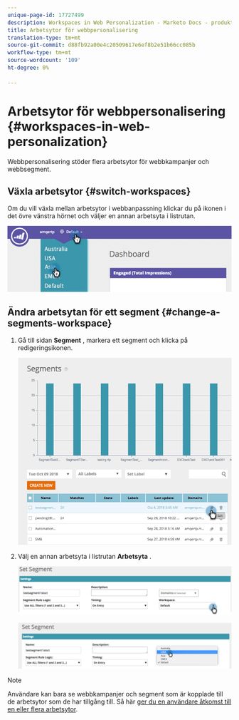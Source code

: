 ```yaml
---
unique-page-id: 17727499
description: Workspaces in Web Personalization - Marketo Docs - produktdokumentation
title: Arbetsytor för webbpersonalisering
translation-type: tm+mt
source-git-commit: d88fb92a00e4c20509617e6ef8b2e51b66cc085b
workflow-type: tm+mt
source-wordcount: '109'
ht-degree: 0%

---
```



# Arbetsytor för webbpersonalisering {#workspaces-in-web-personalization}

Webbpersonalisering stöder flera arbetsytor för webbkampanjer och webbsegment.

## Växla arbetsytor {#switch-workspaces}

Om du vill växla mellan arbetsytor i webbanpassning klickar du på ikonen i det övre vänstra hörnet och väljer en annan arbetsyta i listrutan.

![](assets/ss7.png)

## Ändra arbetsytan för ett segment {#change-a-segments-workspace}

1. Gå till sidan **Segment** , markera ett segment och klicka på redigeringsikonen.

   ![](assets/ss4.png)

1. Välj en annan arbetsyta i listrutan **Arbetsyta** .

   ![](assets/ss6.png)

   ![](assets/ss5.png)

>[!NOTE]
>
>Användare kan bara se webbkampanjer och segment som är kopplade till de arbetsytor som de har tillgång till. Så här [ger du en användare åtkomst till en eller flera arbetsytor](../../../product-docs/administration/workspaces-and-person-partitions/allow-user-access-to-a-workspace.md).

